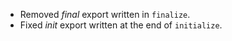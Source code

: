 - Removed *final* export written in `finalize`.
- Fixed *init* export written at the end of `initialize`.
